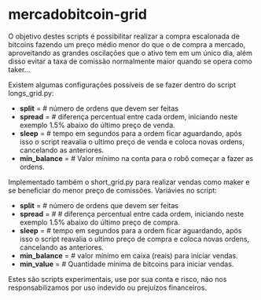 # mercadobitcoin-grid

O objetivo destes scripts é possibilitar realizar a compra escalonada de bitcoins fazendo um preço médio menor do que o de compra a mercado, aproveitando as grandes oscilações que o ativo tem em um único dia, além disso evitar a taxa de comissão normalmente maior quando se opera como taker...

Existem algumas configurações possíveis de se fazer dentro do script longs_grid.py:

- **split** = # número de ordens que devem ser feitas
- **spread** = # diferença percentual entre cada ordem, iniciando neste exemplo 1.5% abaixo do último preço de venda.
- **sleep** = # tempo em segundos para a ordem ficar aguardando, após isso o script reavalia o ultimo preço de venda e coloca novas ordens, cancelando as anteriores.
- **min_balance** =  # Valor mínimo na conta para o robô começar a fazer as ordens.

Implementado também o short_grid.py para realizar vendas como maker e se beneficiar do menor preço de comissões. Variávies no script:

- **split** = # número de ordens que devem ser feitas
- **spread** = # # diferença percentual entre cada ordem, iniciando neste exemplo 1.5% abaixo do último preço de compra.
- **sleep** =  # tempo em segundos para a ordem ficar aguardando, após isso o script reavalia o ultimo preço de compra e coloca novas ordens, cancelando as anteriores.
- **min_balance** =  # valor mínimo em caixa (reais) para iniciar vendas.
- **min_value**  = # Quantidade mínima de bitcoins para iniciar vendas.

Estes são scripts experimentais, use por sua conta e risco, não nos responsabilizamos por uso indevido ou prejuízos financeiros.




